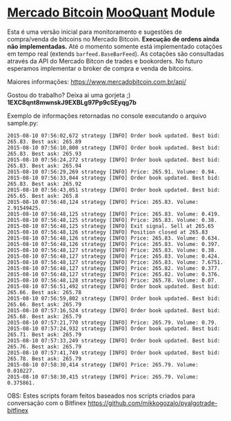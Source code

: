 # [Mercado Bitcoin](https://www.mercadobitcoin.com.br/) [MooQuant](http://gbeced.github.io/pyalgotrade/) Module

Esta é uma versão inicial para monitoramento e sugestões de compra/venda de bitcoins no Mercado Bitcoin. **Execução de ordens ainda não implementadas.** Até o momento somente está implementado cotações em tempo real (extends ```barfeed.BaseBarFeed```). As cotações são consultadas através da API do Mercado Bitcon de trades e bookorders. No futuro esperamos implementar o broker de compra e venda de bitcoins.

Maiores informações: https://www.mercadobitcoin.com.br/api/

Gostou do trabalho? Deixa ai uma gorjeta ;)  **1EXC8qnt8mwnskJ9EXBLg97Pp9cSEyqg7b**

Exemplo de informações retornadas no console executando o arquivo sample.py:
```
2015-08-10 07:56:02,672 strategy [INFO] Order book updated. Best bid: 265.83. Best ask: 265.89
2015-08-10 07:56:10,800 strategy [INFO] Order book updated. Best bid: 265.83. Best ask: 265.93
2015-08-10 07:56:24,272 strategy [INFO] Order book updated. Best bid: 265.83. Best ask: 265.94
2015-08-10 07:56:29,269 strategy [INFO] Price: 265.91. Volume: 0.94.
2015-08-10 07:56:33,044 strategy [INFO] Order book updated. Best bid: 265.83. Best ask: 265.92
2015-08-10 07:56:43,051 strategy [INFO] Order book updated. Best bid: 265.65. Best ask: 265.8
2015-08-10 07:56:48,124 strategy [INFO] Price: 265.83. Volume: 2.91549425.
2015-08-10 07:56:48,125 strategy [INFO] Price: 265.83. Volume: 0.419.
2015-08-10 07:56:48,125 strategy [INFO] Price: 265.83. Volume: 0.38.
2015-08-10 07:56:48,125 strategy [INFO] Exit signal. Sell at 265.65
2015-08-10 07:56:48,126 strategy [INFO] Position closed at 265.83
2015-08-10 07:56:48,126 strategy [INFO] Price: 265.83. Volume: 0.634.
2015-08-10 07:56:48,126 strategy [INFO] Price: 265.83. Volume: 0.397.
2015-08-10 07:56:48,127 strategy [INFO] Price: 265.83. Volume: 0.38.
2015-08-10 07:56:48,127 strategy [INFO] Price: 265.83. Volume: 0.424.
2015-08-10 07:56:48,127 strategy [INFO] Price: 265.83. Volume: 7.6751.
2015-08-10 07:56:48,127 strategy [INFO] Price: 265.82. Volume: 0.377.
2015-08-10 07:56:48,127 strategy [INFO] Price: 265.82. Volume: 0.376.
2015-08-10 07:56:48,128 strategy [INFO] Price: 265.78. Volume: 0.07.
2015-08-10 07:56:51,492 strategy [INFO] Order book updated. Best bid: 265.66. Best ask: 265.78
2015-08-10 07:56:59,802 strategy [INFO] Order book updated. Best bid: 265.66. Best ask: 265.79
2015-08-10 07:57:16,524 strategy [INFO] Order book updated. Best bid: 265.68. Best ask: 265.79
2015-08-10 07:57:21,770 strategy [INFO] Price: 265.79. Volume: 0.79.
2015-08-10 07:57:24,932 strategy [INFO] Order book updated. Best bid: 265.71. Best ask: 265.79
2015-08-10 07:57:33,249 strategy [INFO] Order book updated. Best bid: 265.76. Best ask: 265.79
2015-08-10 07:57:41,749 strategy [INFO] Order book updated. Best bid: 265.78. Best ask: 265.79
2015-08-10 07:58:30,414 strategy [INFO] Price: 265.79. Volume: 0.010227.
2015-08-10 07:58:30,415 strategy [INFO] Price: 265.79. Volume: 0.375861.
```

OBS: Estes scripts foram feitos baseados nos scripts criados para conversação com o Bitfinex
https://github.com/mikkogozalo/pyalgotrade-bitfinex
